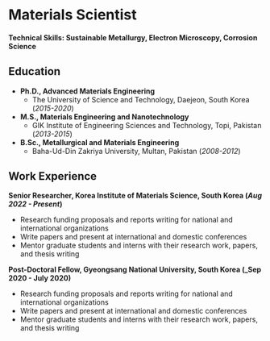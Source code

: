 # Materials Scientist

#### Technical Skills: Sustainable Metallurgy, Electron Microscopy, Corrosion Science

## Education
- **Ph.D., Advanced Materials Engineering** 
   * The University of Science and Technology, Daejeon, South Korea (_2015-2020_) 								       		
- **M.S., Materials Engineering and Nanotechnology**
   * GIK Institute of Engineering Sciences and Technology, Topi, Pakistan  (_2013-2015_)			        		
- **B.Sc., Metallurgical and Materials Engineering**
   * Baha-Ud-Din Zakriya University, Multan, Pakistan (_2008-2012_)

## Work Experience
**Senior Researcher, Korea Institute of Materials Science, South Korea  (_Aug 2022 - Present_)**
- Research funding proposals and reports writing for national and international organizations
- Write papers and present at international and domestic conferences
- Mentor graduate students and interns with their research work, papers, and thesis writing

**Post-Doctoral Fellow, Gyeongsang National University, South Korea (_Sep 2020 - July 2020)**
- Research funding proposals and reports writing for national and international organizations
- Write papers and present at international and domestic conferences
- Mentor graduate students and interns with their research work, papers, and thesis writing
